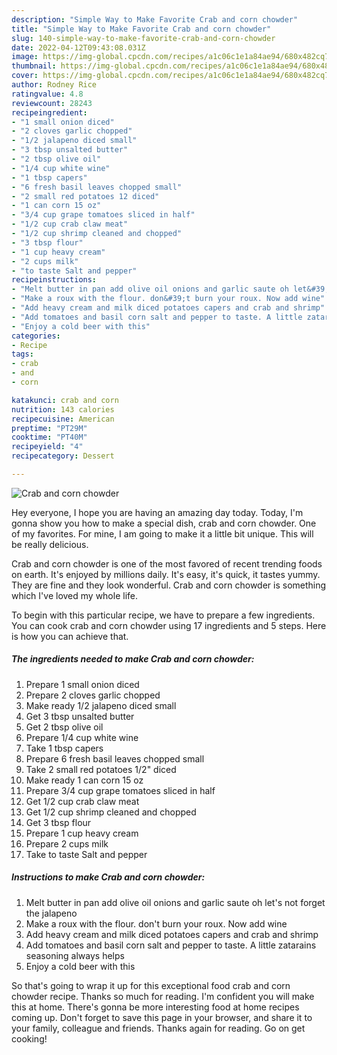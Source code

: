 ```yaml
---
description: "Simple Way to Make Favorite Crab and corn chowder"
title: "Simple Way to Make Favorite Crab and corn chowder"
slug: 140-simple-way-to-make-favorite-crab-and-corn-chowder
date: 2022-04-12T09:43:08.031Z
image: https://img-global.cpcdn.com/recipes/a1c06c1e1a84ae94/680x482cq70/crab-and-corn-chowder-recipe-main-photo.jpg
thumbnail: https://img-global.cpcdn.com/recipes/a1c06c1e1a84ae94/680x482cq70/crab-and-corn-chowder-recipe-main-photo.jpg
cover: https://img-global.cpcdn.com/recipes/a1c06c1e1a84ae94/680x482cq70/crab-and-corn-chowder-recipe-main-photo.jpg
author: Rodney Rice
ratingvalue: 4.8
reviewcount: 28243
recipeingredient:
- "1 small onion diced"
- "2 cloves garlic chopped"
- "1/2 jalapeno diced small"
- "3 tbsp unsalted butter"
- "2 tbsp olive oil"
- "1/4 cup white wine"
- "1 tbsp capers"
- "6 fresh basil leaves chopped small"
- "2 small red potatoes 12 diced"
- "1 can corn 15 oz"
- "3/4 cup grape tomatoes sliced in half"
- "1/2 cup crab claw meat"
- "1/2 cup shrimp cleaned and chopped"
- "3 tbsp flour"
- "1 cup heavy cream"
- "2 cups milk"
- "to taste Salt and pepper"
recipeinstructions:
- "Melt butter in pan add olive oil onions and garlic saute oh let&#39;s not forget the jalapeno"
- "Make a roux with the flour. don&#39;t burn your roux. Now add wine"
- "Add heavy cream and milk diced potatoes capers and crab and shrimp"
- "Add tomatoes and basil corn salt and pepper to taste. A little zatarains seasoning always helps"
- "Enjoy a cold beer with this"
categories:
- Recipe
tags:
- crab
- and
- corn

katakunci: crab and corn 
nutrition: 143 calories
recipecuisine: American
preptime: "PT29M"
cooktime: "PT40M"
recipeyield: "4"
recipecategory: Dessert

---
```



![Crab and corn chowder](https://img-global.cpcdn.com/recipes/a1c06c1e1a84ae94/680x482cq70/crab-and-corn-chowder-recipe-main-photo.jpg)

Hey everyone, I hope you are having an amazing day today. Today, I'm gonna show you how to make a special dish, crab and corn chowder. One of my favorites. For mine, I am going to make it a little bit unique. This will be really delicious.

Crab and corn chowder is one of the most favored of recent trending foods on earth. It's enjoyed by millions daily. It's easy, it's quick, it tastes yummy. They are fine and they look wonderful. Crab and corn chowder is something which I've loved my whole life.




To begin with this particular recipe, we have to prepare a few ingredients. You can cook crab and corn chowder using 17 ingredients and 5 steps. Here is how you can achieve that.

<!--inarticleads1-->

##### The ingredients needed to make Crab and corn chowder:

1. Prepare 1 small onion diced
1. Prepare 2 cloves garlic chopped
1. Make ready 1/2 jalapeno diced small
1. Get 3 tbsp unsalted butter
1. Get 2 tbsp olive oil
1. Prepare 1/4 cup white wine
1. Take 1 tbsp capers
1. Prepare 6 fresh basil leaves chopped small
1. Take 2 small red potatoes 1/2&#34; diced
1. Make ready 1 can corn 15 oz
1. Prepare 3/4 cup grape tomatoes sliced in half
1. Get 1/2 cup crab claw meat
1. Get 1/2 cup shrimp cleaned and chopped
1. Get 3 tbsp flour
1. Prepare 1 cup heavy cream
1. Prepare 2 cups milk
1. Take to taste Salt and pepper




<!--inarticleads2-->

##### Instructions to make Crab and corn chowder:

1. Melt butter in pan add olive oil onions and garlic saute oh let&#39;s not forget the jalapeno
1. Make a roux with the flour. don&#39;t burn your roux. Now add wine
1. Add heavy cream and milk diced potatoes capers and crab and shrimp
1. Add tomatoes and basil corn salt and pepper to taste. A little zatarains seasoning always helps
1. Enjoy a cold beer with this




So that's going to wrap it up for this exceptional food crab and corn chowder recipe. Thanks so much for reading. I'm confident you will make this at home. There's gonna be more interesting food at home recipes coming up. Don't forget to save this page in your browser, and share it to your family, colleague and friends. Thanks again for reading. Go on get cooking!
